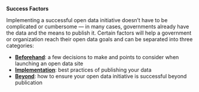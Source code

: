 **Success Factors**

Implementing a successful open data initiative doesn’t have to be complicated or cumbersome — in many cases, governments already have the data and the means to publish it. Certain factors will help a government or organization reach their open data goals and can be separated into three categories: 
   * [**Beforehand**](https://github.com/ArcGIS/open-data-readiness/blob/master/success-factors/beforehand.md): a few decisions to make and points to consider when launching an open data site 
   * [**Implementation**](https://github.com/ArcGIS/open-data-readiness/blob/master/success-factors/implementation.md): best practices of publishing your data 
   * [**Beyond**](https://github.com/ArcGIS/open-data-readiness/blob/master/success-factors/beyond.md): how to ensure your open data initiative is successful beyond publication 
